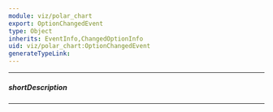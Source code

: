```yaml
---
module: viz/polar_chart
export: OptionChangedEvent
type: Object
inherits: EventInfo,ChangedOptionInfo
uid: viz/polar_chart:OptionChangedEvent
generateTypeLink: 
---
```

---
##### shortDescription
<!-- Description goes here -->

---
<!-- Description goes here -->